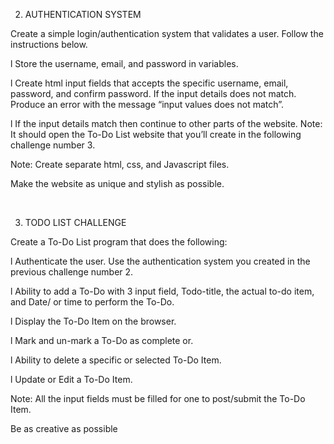 2. AUTHENTICATION SYSTEM

Create a simple login/authentication system that validates a user. Follow the instructions below.

l Store the username, email, and password in variables.

l Create html input fields that accepts the specific username, email, password, and confirm password. If the input details does not match. Produce an error with the message “input values does not match”.

l If the input details match then continue to other parts of the website. Note: It should open the To-Do List website that you’ll create in the following challenge number 3.

Note: Create separate html, css, and Javascript files.

Make the website as unique and stylish as possible.

 

3. TODO LIST CHALLENGE

Create a To-Do List program that does the following:

l Authenticate the user. Use the authentication system you created in the previous challenge number 2.

l Ability to add a To-Do with 3 input field, Todo-title, the actual to-do item, and Date/ or time to perform the To-Do.

l Display the To-Do Item on the browser. 

l Mark and un-mark a To-Do as complete or.

l Ability to delete a specific or selected To-Do Item.

l Update or Edit a To-Do Item.

Note: All the input fields must be filled for one to post/submit the To-Do Item.

Be as creative as possible


